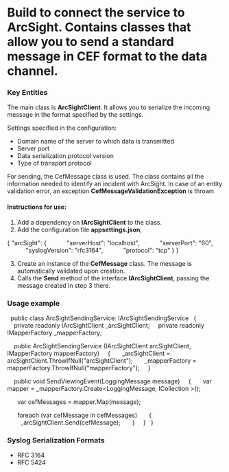 # Build to connect the service to ArcSight. Contains classes that allow you to send a standard message in CEF format to the data channel.

### Key Entities

The main class is **ArcSightClient**. It allows you to serialize the incoming message in the format specified by the settings.

Settings specified in the configuration:
* Domain name of the server to which data is transmitted
* Server port
* Data serialization protocol version
* Type of transport protocol

For sending, the CefMessage class is used. The class contains all the information needed to identify an incident with ArcSight. In case of an entity validation error, an exception **CefMessageValidationException** is thrown

#### Instructions for use:
1. Add a dependency on **IArcSightClient** to the class.
2. Add the configuration file **appsettings.json**,

{
"arcSight": {
           "serverHost": "localhost",
           "serverPort": "60",
           "syslogVersion": "rfc3164",
           "protocol": "tcp" }
}

3. Create an instance of the **CefMessage** class. The message is automatically validated upon creation.
4. Calls the **Send** method of the interface **IArcSightClient**, passing the message created in step 3 there.

### Usage example

  public class ArcSightSendingService: IArcSightSendingService
  {
    private readonly IArcSightClient _arcSightClient;
    private readonly IMapperFactory _mapperFactory;

    public ArcSightSendingService (IArcSightClient arcSightClient, IMapperFactory mapperFactory)
    {
      _arcSightClient = arcSightClient.ThrowIfNull("arcSightClient");
      _mapperFactory = mapperFactory.ThrowIfNull("mapperFactory");
    }

    public void SendViewingEvent(LoggingMessage message)
    {
      var mapper = _mapperFactory.Create<LoggingMessage, ICollection <CEFMessage>>();

      var cefMessages = mapper.Map(message);

      foreach (var cefMessage in cefMessages)
      {
        _arcSightClient.Send(cefMessage);
      }
    }
  }

### Syslog Serialization Formats
* RFC 3164
* RFC 5424